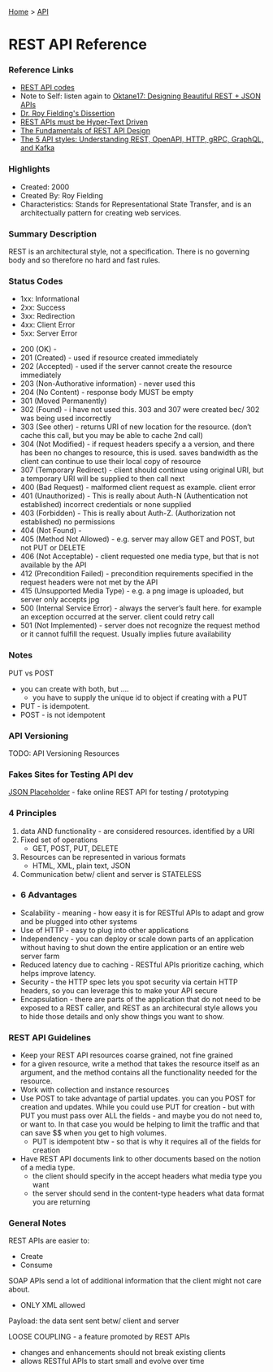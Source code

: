 [Home](../) > [API](../apis/)

# REST API Reference

### Reference Links

- [REST API codes](https://restfulapi.net/http-status-codes/)
- Note to Self: listen again to [Oktane17: Designing Beautiful REST + JSON APIs](https://www.youtube.com/watch?v=MiOSzpfP1Ww)
- [Dr. Roy Fielding's Dissertion](https://www.ics.uci.edu/~fielding/pubs/dissertation/fielding_dissertation.pdf)
- [REST APIs must be Hyper-Text Driven](https://roy.gbiv.com/untangled/2008/rest-apis-must-be-hypertext-driven)
- [The Fundamentals of REST API Design](https://stormpath.com/blog/fundamentals-rest-api-design)
- [The 5 API styles: Understanding REST, OpenAPI, HTTP, gRPC, GraphQL, and Kafka](https://blog.axway.com/apis/api-styles-rest-openapi-http-grpc-graphql-and-kafka)

### Highlights

- Created: 2000
- Created By: Roy Fielding
- Characteristics: Stands for Representational State Transfer, and is an architectually pattern for creating web services.

### Summary Description

REST is an architectural style, not a specification. There is no governing body and so therefore no hard and fast rules.

### Status Codes

- 1xx: Informational
- 2xx: Success
- 3xx: Redirection
- 4xx: Client Error
- 5xx: Server Error

* 200 (OK) -
* 201 (Created) - used if resource created immediately
* 202 (Accepted) - used if the server cannot create the resource immediately
* 203 (Non-Authorative information) - never used this
* 204 (No Content) - response body MUST be empty
* 301 (Moved Permanently)
* 302 (Found) - i have not used this. 303 and 307 were created bec/ 302 was being used incorrectly
* 303 (See other) - returns URI of new location for the resource. (don’t cache this call, but you may be able to cache 2nd call)
* 304 (Not Modified) - if request headers specify a a version, and there has been no changes to resource, this is used. saves bandwidth as the client can continue to use their local copy of resource
* 307 (Temporary Redirect) - client should continue using original URI, but a temporary URI will be supplied to then call next
* 400 (Bad Request) - malformed client request as example. client error
* 401 (Unauthorized) - This is really about Auth-N (Authentication not established) incorrect credentials or none supplied
* 403 (Forbidden) - This is really about Auth-Z. (Authorization not established) no permissions
* 404 (Not Found) -
* 405 (Method Not Allowed) - e.g. server may allow GET and POST, but not PUT or DELETE
* 406 (Not Acceptable) - client requested one media type, but that is not available by the API
* 412 (Precondition Failed) - precondition requirements specified in the request headers were not met by the API
* 415 (Unsupported Media Type) - e.g. a png image is uploaded, but server only accepts jpg
* 500 (Internal Service Error) - always the server’s fault here. for example an exception occurred at the server. client could retry call
* 501 (Not Implemented) - server does not recognize the request method or it cannot fulfill the request. Usually implies future availability

### Notes

PUT vs POST

- you can create with both, but ….
  - you have to supply the unique id to object if creating with a PUT
- PUT - is idempotent.
- POST - is not idempotent

### API Versioning

TODO: API Versioning Resources

### Fakes Sites for Testing API dev

[JSON Placeholder](https://jsonplaceholder.typicode.com/) - fake online REST API for testing / prototyping

### 4 Principles

1. data AND functionality - are considered resources. identified by a URI
2. Fixed set of operations
   - GET, POST, PUT, DELETE
3. Resources can be represented in various formats
   - HTML, XML, plain text, JSON
4. Communication betw/ client and server is STATELESS

- ### 6 Advantages
- Scalability - meaning - how easy it is for RESTful APIs to adapt and grow and be plugged into other systems
- Use of HTTP - easy to plug into other applications
- Independency - you can deploy or scale down parts of an application without having to shut down the entire application or an entire web server farm
- Reduced latency due to caching - RESTful APIs prioritize caching, which helps improve latency.
- Security - the HTTP spec lets you spot security via certain HTTP headers, so you can leverage this to make your API secure
- Encapsulation - there are parts of the application that do not need to be exposed to a REST caller, and REST as an architecural style allows you to hide those details and only show things you want to show.

### REST API Guidelines

- Keep your REST API resources coarse grained, not fine grained
- for a given resource, write a method that takes the resource itself as an argument, and the method contains all the functionality needed for the resource.
- Work with collection and instance resources
- Use POST to take advantage of partial updates. you can you POST for creation and updates. While you could use PUT for creation - but with PUT you must pass over ALL the fields - and maybe you do not need to, or want to. In that case you would be helping to limit the traffic and that can save $$ when you get to high volumes.
  - PUT is idempotent btw - so that is why it requires all of the fields for creation
- Have REST API documents link to other documents based on the notion of a media type.
  - the client should specify in the accept headers what media type you want
  - the server should send in the content-type headers what data format you are returning

### General Notes

REST APIs are easier to:

- Create
- Consume

SOAP APIs send a lot of additional information that the client might not care about.

- ONLY XML allowed

Payload: the data sent sent betw/ client and server

LOOSE COUPLING - a feature promoted by REST APIs

- changes and enhancements should not break existing clients
- allows RESTful APIs to start small and evolve over time
